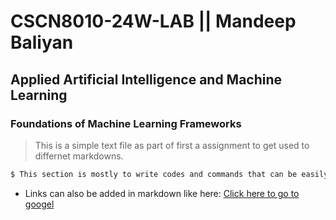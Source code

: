 # CSCN8010-24W-LAB || Mandeep Baliyan
## Applied Artificial Intelligence and Machine Learning
### Foundations of Machine Learning Frameworks

> This is a simple text file as part of first a assignment to get used to differnet markdowns. 

```sh
$ This section is mostly to write codes and commands that can be easily copied.
```

- Links can also be added in markdown like here: [Click here to go to googel](https://google.com)

